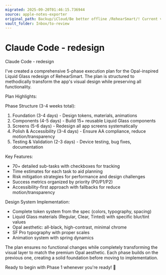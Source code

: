 ```yaml
---
migrated: 2025-09-20T01:46:15.736944
source: apple-notes-exporter
original_path: Backup/iCloud/Be better offline /RehearSmart/! Current version/Claude Code - redesign.md
vault_folder: Inbox/to-review
---
```

# Claude Code - redesign

Claude Code - redesign 

 I've created a comprehensive 5-phase execution plan for the Opal-inspired Liquid Glass redesign of RehearSmart. The plan
  is structured to methodically transform the app's visual design while preserving all functionality.

  Plan Highlights:

  Phase Structure (3-4 weeks total):

  1. Foundation (3-4 days) - Design tokens, materials, animations
  2. Components (4-5 days) - Build 15+ reusable Liquid Glass components
  3. Screens (5-6 days) - Redesign all app screens systematically
  4. Polish & Accessibility (3-4 days) - Ensure AA compliance, reduce motion/transparency
  5. Testing & Validation (2-3 days) - Device testing, bug fixes, documentation

  Key Features:

  - 70+ detailed sub-tasks with checkboxes for tracking
  - Time estimates for each task to aid planning
  - Risk mitigation strategies for performance and design challenges
  - Success metrics organized by priority (P0/P1/P2)
  - Accessibility-first approach with fallbacks for reduce motion/transparency

  Design System Implementation:

  - Complete token system from the spec (colors, typography, spacing)
  - Liquid Glass materials (Regular, Clear, Tinted) with specific blur/tint values
  - Opal aesthetic: all-black, high-contrast, minimal chrome
  - SF Pro typography with proper scales
  - Animation system with spring dynamics

  The plan ensures no functional changes while completely transforming the visual layer to match the premium Opal
  aesthetic. Each phase builds on the previous one, creating a solid foundation before moving to implementation.

  Ready to begin with Phase 1 whenever you're ready! 🚀
